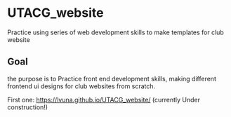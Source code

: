 # UTACG_website
Practice using series of web development skills to make templates for club website

## Goal
the purpose is to Practice front end development skills, making different frontend ui
designs for club websites from scratch.

First one: https://lvuna.github.io/UTACG_website/ (currently Under construction!)
